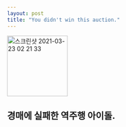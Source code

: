 ```yaml
---
layout: post
title: "You didn't win this auction."
---
```


<img width="142" alt="스크린샷 2021-03-23 02 21 33" src="https://user-images.githubusercontent.com/81041256/112032365-a2995f80-8b7f-11eb-99ad-32ba0683be72.png">

## 경매에 실패한 역주행 아이돌.
 
